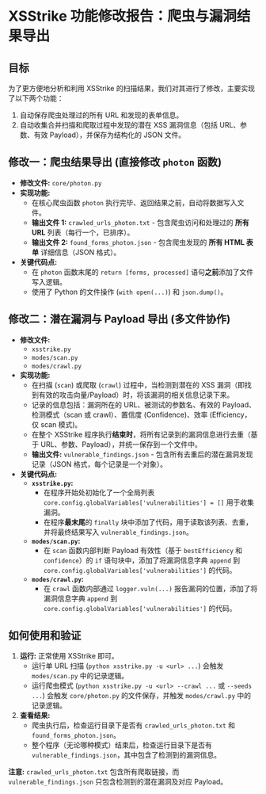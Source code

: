 # XSStrike 功能修改报告：爬虫与漏洞结果导出

## 目标

为了更方便地分析和利用 XSStrike 的扫描结果，我们对其进行了修改，主要实现了以下两个功能：

1.  自动保存爬虫处理过的所有 URL 和发现的表单信息。
2.  自动收集合并扫描和爬取过程中发现的潜在 XSS 漏洞信息（包括 URL、参数、有效 Payload），并保存为结构化的 JSON 文件。

## 修改一：爬虫结果导出 (直接修改 `photon` 函数)

* **修改文件:** `core/photon.py`
* **实现功能:**
    * 在核心爬虫函数 `photon` 执行完毕、返回结果之前，自动将数据写入文件。
    * **输出文件 1:** `crawled_urls_photon.txt` - 包含爬虫访问和处理过的 **所有 URL** 列表（每行一个，已排序）。
    * **输出文件 2:** `found_forms_photon.json` - 包含爬虫发现的 **所有 HTML 表单** 详细信息（JSON 格式）。
* **关键代码点:**
    * 在 `photon` 函数末尾的 `return [forms, processed]` 语句**之前**添加了文件写入逻辑。
    * 使用了 Python 的文件操作 (`with open(...)`) 和 `json.dump()`。

## 修改二：潜在漏洞与 Payload 导出 (多文件协作)

* **修改文件:**
    * `xsstrike.py`
    * `modes/scan.py`
    * `modes/crawl.py`
* **实现功能:**
    * 在扫描 (`scan`) 或爬取 (`crawl`) 过程中，当检测到潜在的 XSS 漏洞（即找到有效的攻击向量/Payload）时，将该漏洞的相关信息记录下来。
    * 记录的信息包括：漏洞所在的 URL、被测试的参数名、有效的 Payload、检测模式（scan 或 crawl）、置信度 (Confidence)、效率 (Efficiency，仅 scan 模式)。
    * 在整个 XSStrike 程序执行**结束时**，将所有记录到的漏洞信息进行去重（基于 URL、参数、Payload），并统一保存到一个文件中。
    * **输出文件:** `vulnerable_findings.json` - 包含所有去重后的潜在漏洞发现记录（JSON 格式，每个记录是一个对象）。
* **关键代码点:**
    * **`xsstrike.py`:**
        * 在程序开始处初始化了一个全局列表 `core.config.globalVariables['vulnerabilities'] = []` 用于收集漏洞。
        * 在程序**最末尾**的 `finally` 块中添加了代码，用于读取该列表、去重，并将最终结果写入 `vulnerable_findings.json`。
    * **`modes/scan.py`:**
        * 在 `scan` 函数内部判断 Payload 有效性（基于 `bestEfficiency` 和 `confidence`）的 `if` 语句块中，添加了将漏洞信息字典 `append` 到 `core.config.globalVariables['vulnerabilities']` 的代码。
    * **`modes/crawl.py`:**
        * 在 `crawl` 函数内部通过 `logger.vuln(...)` 报告漏洞的位置，添加了将漏洞信息字典 `append` 到 `core.config.globalVariables['vulnerabilities']` 的代码。

## 如何使用和验证

1.  **运行:** 正常使用 XSStrike 即可。
    * 运行单 URL 扫描 (`python xsstrike.py -u <url> ...`) 会触发 `modes/scan.py` 中的记录逻辑。
    * 运行爬虫模式 (`python xsstrike.py -u <url> --crawl ...` 或 `--seeds ...`) 会触发 `core/photon.py` 的文件保存，并触发 `modes/crawl.py` 中的记录逻辑。
2.  **查看结果:**
    * 爬虫执行后，检查运行目录下是否有 `crawled_urls_photon.txt` 和 `found_forms_photon.json`。
    * 整个程序（无论哪种模式）结束后，检查运行目录下是否有 `vulnerable_findings.json`，其中包含了检测到的漏洞信息。

**注意:** `crawled_urls_photon.txt` 包含所有爬取链接，而 `vulnerable_findings.json` 只包含检测到的潜在漏洞及对应 Payload。